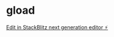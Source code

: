 # gload

[Edit in StackBlitz next generation editor ⚡️](https://stackblitz.com/~/github.com/NullClock/gload)